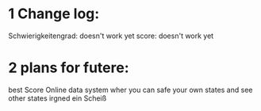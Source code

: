 
# 1 Change log:
Schwierigkeitengrad: doesn't work yet
score: doesn't work yet
# 2 plans for futere:
best Score
Online data system wher you can safe your own states and see other states
irgned ein Scheiß
